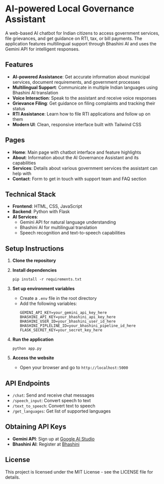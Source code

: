 # AI-powered Local Governance Assistant

A web-based AI chatbot for Indian citizens to access government services, file grievances, and get guidance on RTI, tax, or bill payments. The application features multilingual support through Bhashini AI and uses the Gemini API for intelligent responses.

## Features

- **AI-powered Assistance**: Get accurate information about municipal services, document requirements, and government processes
- **Multilingual Support**: Communicate in multiple Indian languages using Bhashini AI translation
- **Voice Interaction**: Speak to the assistant and receive voice responses
- **Grievance Filing**: Get guidance on filing complaints and tracking their status
- **RTI Assistance**: Learn how to file RTI applications and follow up on them
- **Modern UI**: Clean, responsive interface built with Tailwind CSS

## Pages

- **Home**: Main page with chatbot interface and feature highlights
- **About**: Information about the AI Governance Assistant and its capabilities
- **Services**: Details about various government services the assistant can help with
- **Contact**: Form to get in touch with support team and FAQ section

## Technical Stack

- **Frontend**: HTML, CSS, JavaScript
- **Backend**: Python with Flask
- **AI Services**: 
  - Gemini API for natural language understanding
  - Bhashini AI for multilingual translation
  - Speech recognition and text-to-speech capabilities

## Setup Instructions

1. **Clone the repository**

2. **Install dependencies**
   ```
   pip install -r requirements.txt
   ```

3. **Set up environment variables**
   - Create a `.env` file in the root directory
   - Add the following variables:
     ```
     GEMINI_API_KEY=your_gemini_api_key_here
     BHASHINI_API_KEY=your_bhashini_api_key_here
     BHASHINI_USER_ID=your_bhashini_user_id_here
     BHASHINI_PIPLELINE_ID=your_bhashini_pipeline_id_here
     FLASK_SECRET_KEY=your_secret_key_here
     ```

4. **Run the application**
   ```
   python app.py
   ```

5. **Access the website**
   - Open your browser and go to `http://localhost:5000`

## API Endpoints

- `/chat`: Send and receive chat messages
- `/speech_input`: Convert speech to text
- `/text_to_speech`: Convert text to speech
- `/get_languages`: Get list of supported languages

## Obtaining API Keys

- **Gemini API**: Sign up at [Google AI Studio](https://ai.google.dev/)
- **Bhashini AI**: Register at [Bhashini](https://bhashini.gov.in/)

## License

This project is licensed under the MIT License - see the LICENSE file for details.
